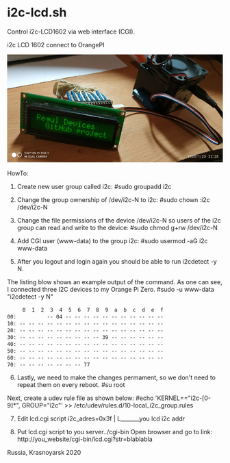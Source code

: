 # i2c-lcd.sh
Control i2c-LCD1602 via web interface (CGI).

i2c LCD 1602 connect to OrangePI

![i2c LCD 1602 connect to OrangePI](i2clcd.jpg)

HowTo:
1) Create new user group called i2c:
    #sudo groupadd i2c

2) Change the group ownership of /dev/i2c-N to i2c:
    #sudo chown :i2c /dev/i2c-N

3) Change the file permissions of the device /dev/i2c-N so users of the i2c group can read and write to the device:
    #sudo chmod g+rw /dev/i2c-N

4) Add CGI user (www-data) to the group i2c:
    #sudo usermod -aG i2c www-data

5) After you logout and login again you should be able to run i2cdetect -y N.

The listing blow shows an example output of the command. As one can see, I connected three I2C devices to my Orange Pi Zero.
    #sudo -u www-data "i2cdetect -y N"
```
     0  1  2  3  4  5  6  7  8  9  a  b  c  d  e  f
00:          -- 04 -- -- -- -- -- -- -- -- -- -- -- 
10: -- -- -- -- -- -- -- -- -- -- -- -- -- -- -- -- 
20: -- -- -- -- -- -- -- -- -- -- -- -- -- -- -- -- 
30: -- -- -- -- -- -- -- -- -- 39 -- -- -- -- -- -- 
40: -- -- -- -- -- -- -- -- -- -- -- -- -- -- -- -- 
50: -- -- -- -- -- -- -- -- -- -- -- -- -- -- -- -- 
60: -- -- -- -- -- -- -- -- -- -- -- -- -- -- -- -- 
70: -- -- -- -- -- -- -- 77
```

6) Lastly, we need to make the changes permament, so we don't need to repeat them on every reboot.
    #su root

Next, create a udev rule file as shown below:
    #echo 'KERNEL=="i2c-[0-9]*", GROUP="i2c"' >> /etc/udev/rules.d/10-local_i2c_group.rules

7) Edit lcd.cgi script
    i2c_adres=0x3f
		|
		L_______you lcd i2c addr

8) Put lcd.cgi script to you server../cgi-bin
    Open browser and go to link:
    http://you_website/cgi-bin/lcd.cgi?str=blablabla


Russia, Krasnoyarsk 2020

